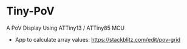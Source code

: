 # Tiny-PoV

A PoV Display Using ATTiny13 / ATTiny85 MCU

* App to calculate array values: https://stackblitz.com/edit/pov-grid
